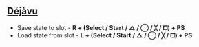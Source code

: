 ## [Déjàvu](https://github.com/TheOfficialFloW/dejavu#saveload-state-procedure)
- Save state to slot - **R + (Select / Start / △ / ◯ / ╳ / ⧠) + PS**
- Load state from slot - **L + (Select / Start / △ / ◯ / ╳ / ⧠) + PS**
